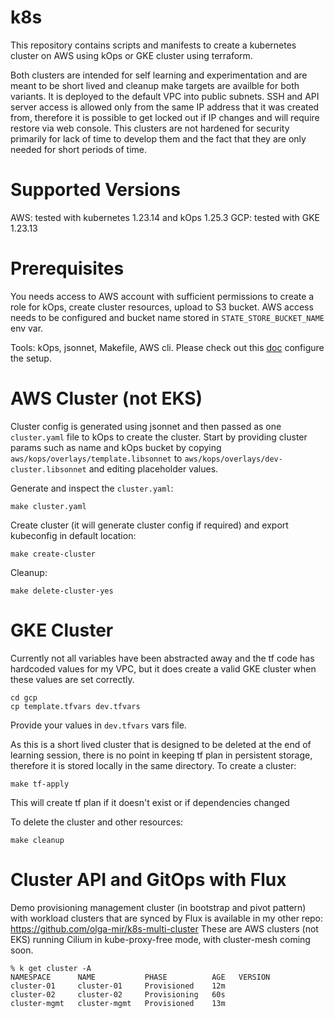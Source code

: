 # k8s

This repository contains scripts and manifests to create a kubernetes cluster on AWS using kOps or GKE cluster using terraform.

Both clusters are intended for self learning and experimentation and are meant to be short lived and cleanup make targets are availble for both variants. It is deployed to the default VPC into public subnets. SSH and API server access is allowed only from the same IP address that it was created from, therefore it is possible to get locked out if IP changes and will require restore via web console. This clusters are not hardened for security primarily for lack of time to develop them and the fact that they are only needed for short periods of time.

# Supported Versions

AWS: tested with kubernetes 1.23.14 and kOps 1.25.3
GCP: tested with GKE 1.23.13

# Prerequisites

You needs access to AWS account with sufficient permissions to create a role for kOps, create cluster resources, upload to S3 bucket.
AWS access needs to be configured and bucket name stored in `STATE_STORE_BUCKET_NAME` env var.

Tools: kOps, jsonnet, Makefile, AWS cli.
Please check out this [doc](docs/setup.md) configure the setup.

# AWS Cluster (not EKS)

Cluster config is generated using jsonnet and then passed as one `cluster.yaml` file to kOps to create the cluster.
Start by providing cluster params such as name and kOps bucket by copying `aws/kops/overlays/template.libsonnet` to `aws/kops/overlays/dev-cluster.libsonnet` and editing placeholder values.

Generate and inspect the `cluster.yaml`:
```
make cluster.yaml
```

Create cluster (it will generate cluster config if required) and export kubeconfig in default location:
```
make create-cluster
```

Cleanup:
```
make delete-cluster-yes
```

# GKE Cluster

Currently not all variables have been abstracted away and the tf code has hardcoded values for my VPC, but it does create a valid GKE cluster when these values are set correctly.

```
cd gcp
cp template.tfvars dev.tfvars
```

Provide your values in `dev.tfvars` vars file.

As this is a short lived cluster that is designed to be deleted at the end of learning session, there is no point in keeping tf plan in persistent storage, therefore it is stored locally in the same directory.
To create a cluster:

```
make tf-apply
```
This will create tf plan if it doesn't exist or if dependencies changed

To delete the cluster and other resources:
```
make cleanup
```


# Cluster API and GitOps with Flux

Demo provisioning management cluster (in bootstrap and pivot pattern) with workload clusters that are synced by Flux is available in my other repo: https://github.com/olga-mir/k8s-multi-cluster
These are AWS clusters (not EKS) running Cilium in kube-proxy-free mode, with cluster-mesh coming soon.

```
% k get cluster -A
NAMESPACE      NAME           PHASE          AGE   VERSION
cluster-01     cluster-01     Provisioned    12m
cluster-02     cluster-02     Provisioning   60s
cluster-mgmt   cluster-mgmt   Provisioned    13m
```
